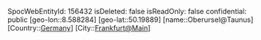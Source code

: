 ﻿---
location: [50.19889,8.588284]
type: Station
tags:
- geo/Station

---
SpocWebEntityId: 156432
isDeleted: false
isReadOnly: false
confidential: public
[geo-lon::8.588284]
[geo-lat::50.19889]
[name::Oberursel@Taunus]
[Country::[Germany](geo/Continent/Europe/Germany.md)]
[City::[Frankfurt@Main](geo/Continent/Europe/Germany/Hessen/Frankfurt@Main.md)]

